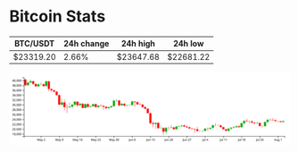 # Bitcoin Stats

BTC/USDT|24h change|24h high|24h low|
|---|---|---|---|
|$23319.20|2.66%|$23647.68|$22681.22|

<img src="./chart.svg">
